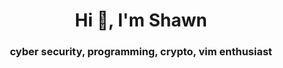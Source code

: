 <h1 align="center">Hi 👋, I'm Shawn</h1>
<h3 align="center">cyber security, programming, crypto, vim enthusiast</h3>
